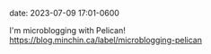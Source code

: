 date: 2023-07-09 17:01-0600

I'm microblogging with Pelican!
<https://blog.minchin.ca/label/microblogging-pelican>

